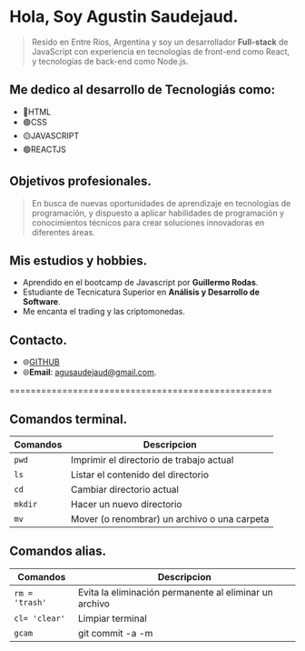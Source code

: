# Hola, Soy Agustin Saudejaud.

>Resido en Entre Ríos, Argentina y soy un desarrollador **Full-stack** de JavaScript con experiencia en tecnologías de front-end como React, y tecnologías de back-end como Node.js.

## Me dedico al desarrollo de Tecnologiás como:
- 🔵HTML
- 🟣CSS
- 🟡JAVASCRIPT 
- 🟢REACTJS

## Objetivos profesionales.
 > En busca de nuevas oportunidades de aprendizaje en tecnologías de programación, y dispuesto a aplicar habilidades de programación y conocimientos técnicos para crear soluciones innovadoras en diferentes áreas.

## Mis estudios y hobbies.

-   Aprendido en el bootcamp de Javascript por **Guillermo Rodas**.
-   Estudiante de Tecnicatura Superior en **Análisis y Desarrollo de Software**.
-   Me encanta el trading y las criptomonedas.
  
## Contacto.
 -  🌐[GITHUB](https://github.com/agusaudejaud)
 -  🌐**Email**: agusaudejaud@gmail.com.


==================================================

## Comandos terminal.


| Comandos | Descripcion |
| -- | -- |
| `pwd` | Imprimir el directorio de trabajo actual |
| `ls` | Listar el contenido del directorio |
| `cd` | Cambiar directorio actual |
| `mkdir` | Hacer un nuevo directorio |
| `mv` | Mover (o renombrar) un archivo o una carpeta |


## Comandos alias.

| Comandos | Descripcion |
| -- | -- |
| `rm = 'trash'` | Evita la eliminación permanente al eliminar un archivo |
| `cl= 'clear'` | Limpiar terminal |
| `gcam` | git commit -a -m |
